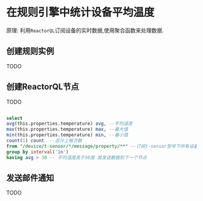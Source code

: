 # 在规则引擎中统计设备平均温度

原理: 利用`ReactorQL`订阅设备的实时数据,使用聚合函数来处理数据.

## 创建规则实例

TODO

## 创建ReactorQL节点

TODO

```sql

select 
avg(this.properties.temperature) avg, --平均温度
max(this.properties.temperature) max, --最大值
min(this.properties.temperature) min, --最小值
count(1) count  --总计上报次数
from "/device/t-sensor/*/message/property/**" --订阅t-sensor型号下所有设备
group by interval('1m')
having avg > 30 -- 平均温度高于30度 就发送数据到下一个节点

```

## 发送邮件通知

TODO